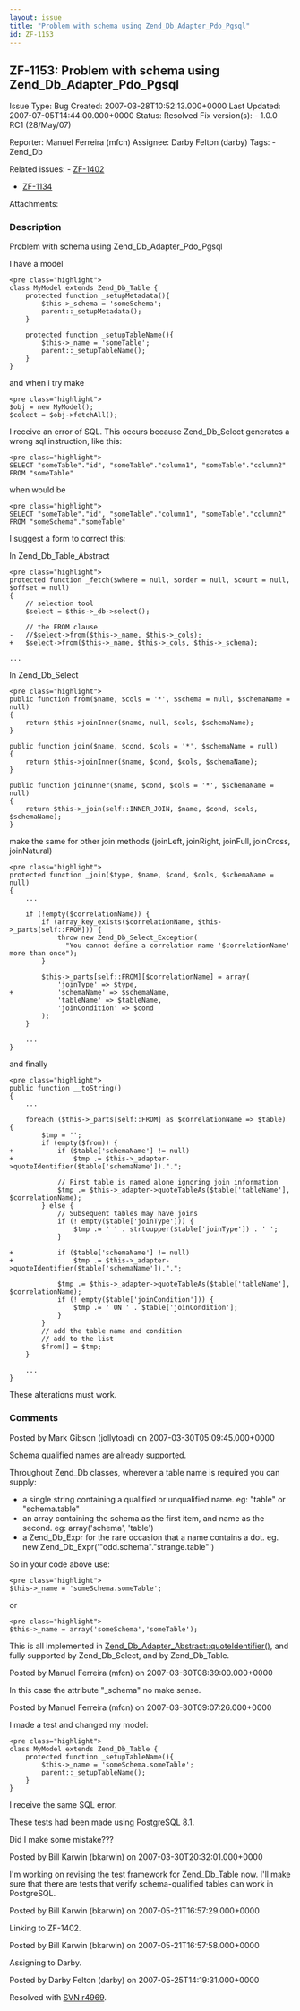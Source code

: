 ```yaml
---
layout: issue
title: "Problem with schema using Zend_Db_Adapter_Pdo_Pgsql"
id: ZF-1153
---
```


ZF-1153: Problem with schema using Zend\_Db\_Adapter\_Pdo\_Pgsql
----------------------------------------------------------------

 Issue Type: Bug Created: 2007-03-28T10:52:13.000+0000 Last Updated: 2007-07-05T14:44:00.000+0000 Status: Resolved Fix version(s): - 1.0.0 RC1 (28/May/07)
 
 Reporter:  Manuel Ferreira (mfcn)  Assignee:  Darby Felton (darby)  Tags: - Zend\_Db
 
 Related issues: - [ZF-1402](/issues/browse/ZF-1402)
- [ZF-1134](/issues/browse/ZF-1134)
 
 Attachments: 
### Description

Problem with schema using Zend\_Db\_Adapter\_Pdo\_Pgsql

I have a model

 
    <pre class="highlight">
    class MyModel extends Zend_Db_Table {
        protected function _setupMetadata(){
            $this->_schema = 'someSchema';
            parent::_setupMetadata();
        }
    
        protected function _setupTableName(){
            $this->_name = 'someTable';
            parent::_setupTableName();
        }
    }


and when i try make

 
    <pre class="highlight">
    $obj = new MyModel();
    $colect = $obj->fetchAll();


I receive an error of SQL. This occurs because Zend\_Db\_Select generates a wrong sql instruction, like this:

 
    <pre class="highlight">
    SELECT "someTable"."id", "someTable"."column1", "someTable"."column2" FROM "someTable"


when would be

 
    <pre class="highlight">
    SELECT "someTable"."id", "someTable"."column1", "someTable"."column2" FROM "someSchema"."someTable"


I suggest a form to correct this:

In Zend\_Db\_Table\_Abstract

 
    <pre class="highlight">
    protected function _fetch($where = null, $order = null, $count = null, $offset = null)
    {
        // selection tool
        $select = $this->_db->select();
    
        // the FROM clause
    -   //$select->from($this->_name, $this->_cols);
    +   $select->from($this->_name, $this->_cols, $this->_schema);
    
    ...


In Zend\_Db\_Select

 
    <pre class="highlight">
    public function from($name, $cols = '*', $schema = null, $schemaName = null)
    {
        return $this->joinInner($name, null, $cols, $schemaName);
    }
    
    public function join($name, $cond, $cols = '*', $schemaName = null)
    {
        return $this->joinInner($name, $cond, $cols, $schemaName);
    }
    
    public function joinInner($name, $cond, $cols = '*', $schemaName = null)
    {
        return $this->_join(self::INNER_JOIN, $name, $cond, $cols, $schemaName);
    }


make the same for other join methods (joinLeft, joinRight, joinFull, joinCross, joinNatural)

 
    <pre class="highlight">
    protected function _join($type, $name, $cond, $cols, $schemaName = null)
    {
        ...
    
        if (!empty($correlationName)) {
            if (array_key_exists($correlationName, $this->_parts[self::FROM])) {
                throw new Zend_Db_Select_Exception(
                  "You cannot define a correlation name '$correlationName' more than once");
            }
    
            $this->_parts[self::FROM][$correlationName] = array(
                'joinType' => $type,
    +           'schemaName' => $schemaName,
                'tableName' => $tableName,
                'joinCondition' => $cond
            );
        }
    
        ...
    }


and finally

 
    <pre class="highlight">
    public function __toString()
    {
        ...
    
        foreach ($this->_parts[self::FROM] as $correlationName => $table) {
            $tmp = '';
            if (empty($from)) {
    +           if ($table['schemaName'] != null)
    +               $tmp .= $this->_adapter->quoteIdentifier($table['schemaName']).".";
    
                // First table is named alone ignoring join information
                $tmp .= $this->_adapter->quoteTableAs($table['tableName'], $correlationName);
            } else {
                // Subsequent tables may have joins
                if (! empty($table['joinType'])) {
                    $tmp .= ' ' . strtoupper($table['joinType']) . ' ';
                }
    
    +           if ($table['schemaName'] != null)
    +               $tmp .= $this->_adapter->quoteIdentifier($table['schemaName']).".";
    
                $tmp .= $this->_adapter->quoteTableAs($table['tableName'], $correlationName);
                if (! empty($table['joinCondition'])) {
                    $tmp .= ' ON ' . $table['joinCondition'];
                }
            }
            // add the table name and condition
            // add to the list
            $from[] = $tmp;
        }
    
        ...
    }


These alterations must work.

 

 

### Comments

Posted by Mark Gibson (jollytoad) on 2007-03-30T05:09:45.000+0000

Schema qualified names are already supported.

Throughout Zend\_Db classes, wherever a table name is required you can supply:

- a single string containing a qualified or unqualified name. eg: "table" or "schema.table"
- an array containing the schema as the first item, and name as the second. eg: array('schema', 'table')
- a Zend\_Db\_Expr for the rare occasion that a name contains a dot. eg. new Zend\_Db\_Expr('"odd.schema"."strange.table"')

So in your code above use:

 
    <pre class="highlight">
    $this->_name = 'someSchema.someTable';


or

 
    <pre class="highlight">
    $this->_name = array('someSchema','someTable');


This is all implemented in [Zend\_Db\_Adapter\_Abstract::quoteIdentifier()](http://framework.zend.com/apidoc/core/Zend_Db/Adapter/Zend_Db_Adapter_Abstract.html#quoteIdentifier), and fully supported by Zend\_Db\_Select, and by Zend\_Db\_Table.

 

 

Posted by Manuel Ferreira (mfcn) on 2007-03-30T08:39:00.000+0000

In this case the attribute "\_schema" no make sense.

 

 

Posted by Manuel Ferreira (mfcn) on 2007-03-30T09:07:26.000+0000

I made a test and changed my model:

 
    <pre class="highlight">
    class MyModel extends Zend_Db_Table {
        protected function _setupTableName(){
            $this->_name = 'someSchema.someTable';
            parent::_setupTableName();
        }
    }


I receive the same SQL error.

These tests had been made using PostgreSQL 8.1.

Did I make some mistake???

 

 

Posted by Bill Karwin (bkarwin) on 2007-03-30T20:32:01.000+0000

I'm working on revising the test framework for Zend\_Db\_Table now. I'll make sure that there are tests that verify schema-qualified tables can work in PostgreSQL.

 

 

Posted by Bill Karwin (bkarwin) on 2007-05-21T16:57:29.000+0000

Linking to ZF-1402.

 

 

Posted by Bill Karwin (bkarwin) on 2007-05-21T16:57:58.000+0000

Assigning to Darby.

 

 

Posted by Darby Felton (darby) on 2007-05-25T14:19:31.000+0000

Resolved with [SVN r4969](http://framework.zend.com/fisheye/changelog/Zend_Framework/?cs=4969).

 

 